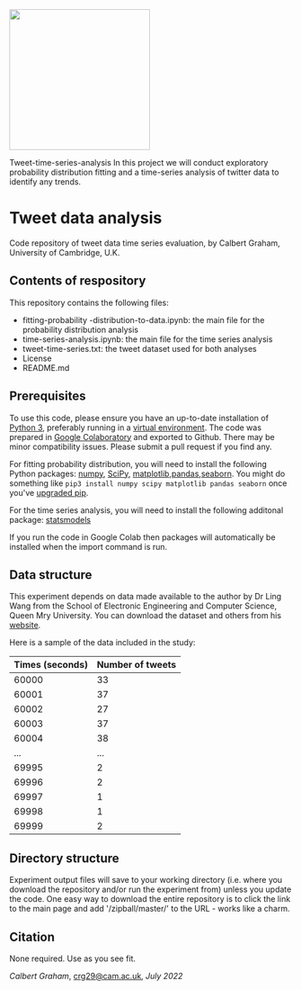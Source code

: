 <img src = "https://www.cam.ac.uk/sites/www.cam.ac.uk/themes/fresh/images/interface/cambridge_university2.svg" width ="250" height ="250">

Tweet-time-series-analysis
In this project we will conduct exploratory probability distribution fitting and a time-series analysis of twitter data to identify any trends.
# Tweet data analysis

Code repository of tweet data time series evaluation, by Calbert Graham, University of Cambridge, U.K. 


## Contents of respository

This repository contains the following files:
- fitting-probability -distribution-to-data.ipynb: the main file for the probability distribution analysis
- time-series-analysis.ipynb: the main file for the time series analysis
- tweet-time-series.txt: the tweet dataset used for both analyses
- License
- README.md

## Prerequisites

To use this code, please ensure you have an up-to-date installation of [Python 3](https://www.python.org/downloads), preferably running in a [virtual environment](https://docs.python.org/3/tutorial/venv.html). The code was prepared in [Google Colaboratory](https://colab.research.google.com) and exported to Github. There may be minor compatibility issues. Please submit a pull request if you find any.

For fitting probability distribution, you will need to install the following Python packages: [numpy](https://numpy.org/install/), [SciPy](https://www.scipy.org/install.html), [matplotlib](https://matplotlib.org/stable/users/installing/index.html),[pandas](https://pandas.pydata.org/docs/getting_started/install.html),[seaborn](https://seaborn.pydata.org/installing.html). You might do something like `pip3 install numpy scipy matplotlib pandas seaborn` once you've [upgraded pip](https://pip.pypa.io/en/stable/installing/#upgrading-pip).

For the time series analysis, you will need to install the following additonal package: [statsmodels](https://www.statsmodels.org/stable/install.html)

If you run the code in Google Colab then packages will automatically be installed when the import command is run.

## Data structure
This experiment depends on data made available to the author by Dr Ling Wang from the School of Electronic Engineering and Computer Science, Queen Mry University. You can download the dataset and others from his [website](http://www.eecs.qmul.ac.uk/~linwang/download/ecs764/).

Here is a sample of the data included in the study:

| Times (seconds) | Number of tweets | 
| -------- | ------ | 
| 60000 | 33 | 
| 60001| 37 | 
| 60002| 27 | 
| 60003 | 37 |
| 60004 | 38| 
| ... | ...| 
| 69995 | 2 | 
| 69996 | 2|
| 69997 | 1 | 
| 69998 | 1 | 
| 69999 | 2| 

## Directory structure
Experiment output files will save to your working directory (i.e. where you download the repository and/or run the experiment from) unless you update the code. One easy way to download the entire repository is to click the link to the main page and add '/zipball/master/' to the URL - works like a charm.


## Citation

None required. Use as you see fit.


_Calbert Graham_, crg29@cam.ac.uk, _July 2022_

